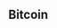 ## Bitcoin
<iframe srcdoc="
  <style>
    body {
      margin: 0; /* Supprime les marges par défaut */
      padding: 0; /* Supprime le padding par défaut */
    }
  </style>
  <script src='https://widgets.coingecko.com/gecko-coin-price-static-headline-widget.js'></script>
  <gecko-coin-price-static-headline-widget locale='fr' dark-mode='true' coin-ids='bitcoin' initial-currency='usd'></gecko-coin-price-static-headline-widget>
" frameborder='0' width='100%' height='100%'></iframe>

## C'est quoi le bitcoin ?
